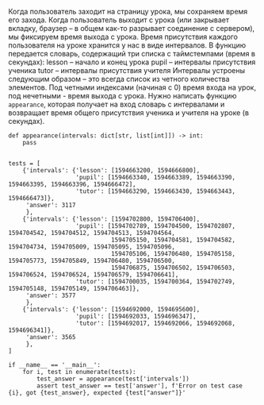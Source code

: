 Когда пользователь заходит на страницу урока, мы сохраняем время его захода. Когда пользователь выходит с урока (или
закрывает вкладку, браузер – в общем как-то разрывает соединение с сервером), мы фиксируем время выхода с урока. Время
присутствия каждого пользователя на уроке хранится у нас в виде интервалов. В функцию передается словарь, содержащий три
списка с таймстемпами (время в секундах):
lesson – начало и конец урока
pupil – интервалы присутствия ученика
tutor – интервалы присутствия учителя
Интервалы устроены следующим образом – это всегда список из четного количества элементов. 
Под четными индексами (начиная с 0) время входа на урок, под нечетными - время выхода с урока.
Нужно написать функцию `appearance`, которая получает на вход словарь с интервалами и возвращает время общего
присутствия ученика и учителя на уроке (в секундах).

```python3
def appearance(intervals: dict[str, list[int]]) -> int:
    pass


tests = [
    {'intervals': {'lesson': [1594663200, 1594666800],
                   'pupil': [1594663340, 1594663389, 1594663390, 1594663395, 1594663396, 1594666472],
                   'tutor': [1594663290, 1594663430, 1594663443, 1594666473]},
     'answer': 3117
     },
    {'intervals': {'lesson': [1594702800, 1594706400],
                   'pupil': [1594702789, 1594704500, 1594702807, 1594704542, 1594704512, 1594704513, 1594704564,
                             1594705150, 1594704581, 1594704582, 1594704734, 1594705009, 1594705095, 1594705096,
                             1594705106, 1594706480, 1594705158, 1594705773, 1594705849, 1594706480, 1594706500,
                             1594706875, 1594706502, 1594706503, 1594706524, 1594706524, 1594706579, 1594706641],
                   'tutor': [1594700035, 1594700364, 1594702749, 1594705148, 1594705149, 1594706463]},
     'answer': 3577
     },
    {'intervals': {'lesson': [1594692000, 1594695600],
                   'pupil': [1594692033, 1594696347],
                   'tutor': [1594692017, 1594692066, 1594692068, 1594696341]},
     'answer': 3565
     },
]

if __name__ == '__main__':
    for i, test in enumerate(tests):
        test_answer = appearance(test['intervals'])
        assert test_answer == test['answer'], f'Error on test case {i}, got {test_answer}, expected {test["answer"]}'
```